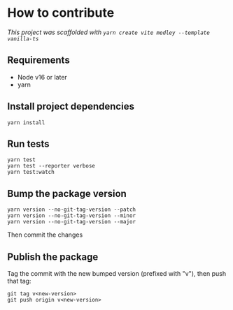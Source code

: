 # How to contribute

_This project was scaffolded with `yarn create vite medley --template vanilla-ts`_

## Requirements

- Node v16 or later
- yarn

## Install project dependencies

```
yarn install
```

## Run tests

```
yarn test
yarn test --reporter verbose
yarn test:watch
```

## Bump the package version

```
yarn version --no-git-tag-version --patch
yarn version --no-git-tag-version --minor
yarn version --no-git-tag-version --major
```

Then commit the changes

## Publish the package

Tag the commit with the new bumped version (prefixed with "v"), then push that tag:

```
git tag v<new-version>
git push origin v<new-version>
```
